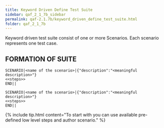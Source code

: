 ```yaml
---
title: Keyword Driven Define Test Suite
sidebar: qaf_2_1_7b_sidebar
permalink: qaf-2.1.7b/keyword_driven_define_test_suite.html
folder: qaf_2_1_7b
---
```


Keyword driven test suite consist of one or more Scenarios. Each scenario represents one test case.

## FORMATION OF SUITE

```
SCENARIO|<name of the scenario>|{"description":"<meaningful description>"}
<<steps>>
END||
  
SCENARIO|<name of the scenario>|{"description":"<meaningful description>"}
<<steps>>
END||
```

{% include tip.html content="To start with you can use available pre-defined low level steps and author scenario." %} 
